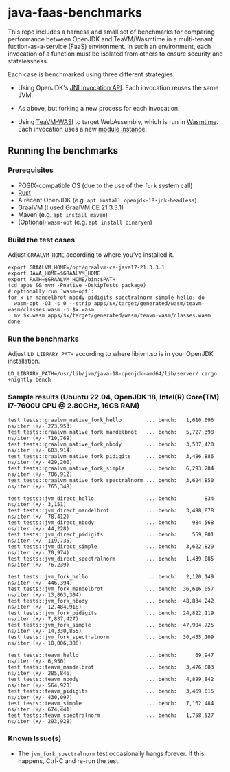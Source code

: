 # java-faas-benchmarks

This repo includes a harness and small set of benchmarks for comparing
performance between OpenJDK and TeaVM/Wasmtime in a multi-tenant
fuction-as-a-service (FaaS) environment.  In such an environment, each
invocation of a function must be isolated from others to ensure security and
statelessness.

Each case is benchmarked using three different strategies:

- Using OpenJDK's [JNI Invocation API](https://docs.oracle.com/en/java/javase/18/docs/specs/jni/invocation.html).  Each invocation reuses the same JVM.

- As above, but forking a new process for each invocation.

- Using [TeaVM-WASI](https://github.com/fermyon/teavm-wasi) to target WebAssembly, which is run in [Wasmtime](https://github.com/bytecodealliance/wasmtime).  Each invocation uses a new [module instance](https://docs.rs/wasmtime/latest/wasmtime/struct.Instance.html).

## Running the benchmarks

### Prerequisites

- POSIX-compatible OS (due to the use of the `fork` system call)
- [Rust](https://rustup.rs/)
- A recent OpenJDK (e.g. `apt install openjdk-18-jdk-headless`)
- GraalVM (I used GraalVM CE 21.3.3.1)
- Maven (e.g. `apt install maven`)
- (Optional) `wasm-opt` (e.g. `apt install binaryen`)

### Build the test cases

Adjust `GRAALVM_HOME` according to where you've installed it.

```
export GRAALVM_HOME=/opt/graalvm-ce-java17-21.3.3.1
export JAVA_HOME=$GRAALVM_HOME
export PATH=$GRAALVM_HOME/bin:$PATH
(cd apps && mvn -Pnative -DskipTests package)
# optionally run `wasm-opt`:
for x in mandelbrot nbody pidigits spectralnorm simple hello; do
  wasm-opt -O3 -s 0 --strip apps/$x/target/generated/wasm/teavm-wasm/classes.wasm -o $x.wasm
  mv $x.wasm apps/$x/target/generated/wasm/teavm-wasm/classes.wasm
done
```

### Run the benchmarks

Adjust `LD_LIBRARY_PATH` according to where libjvm.so is in your OpenJDK installation.

```
LD_LIBRARY_PATH=/usr/lib/jvm/java-18-openjdk-amd64/lib/server/ cargo +nightly bench
```

### Sample results (Ubuntu 22.04, OpenJDK 18, Intel(R) Core(TM) i7-7600U CPU @ 2.80GHz, 16GB RAM)

```
test tests::graalvm_native_fork_hello        ... bench:   1,610,096 ns/iter (+/- 273,953)
test tests::graalvm_native_fork_mandelbrot   ... bench:   5,727,398 ns/iter (+/- 710,769)
test tests::graalvm_native_fork_nbody        ... bench:   3,537,420 ns/iter (+/- 603,914)
test tests::graalvm_native_fork_pidigits     ... bench:   3,486,886 ns/iter (+/- 429,200)
test tests::graalvm_native_fork_simple       ... bench:   6,293,284 ns/iter (+/- 706,912)
test tests::graalvm_native_fork_spectralnorm ... bench:   3,624,850 ns/iter (+/- 765,348)

test tests::jvm_direct_hello                 ... bench:         834 ns/iter (+/- 3,151)
test tests::jvm_direct_mandelbrot            ... bench:   3,498,878 ns/iter (+/- 78,412)
test tests::jvm_direct_nbody                 ... bench:     984,568 ns/iter (+/- 44,228)
test tests::jvm_direct_pidigits              ... bench:     559,801 ns/iter (+/- 119,735)
test tests::jvm_direct_simple                ... bench:   3,622,829 ns/iter (+/- 70,974)
test tests::jvm_direct_spectralnorm          ... bench:   1,439,085 ns/iter (+/- 76,239)

test tests::jvm_fork_hello                   ... bench:   2,120,149 ns/iter (+/- 446,394)
test tests::jvm_fork_mandelbrot              ... bench:  36,616,057 ns/iter (+/- 13,863,304)
test tests::jvm_fork_nbody                   ... bench:  48,834,242 ns/iter (+/- 12,484,918)
test tests::jvm_fork_pidigits                ... bench:  24,822,119 ns/iter (+/- 7,837,427)
test tests::jvm_fork_simple                  ... bench:  47,904,725 ns/iter (+/- 14,330,855)
test tests::jvm_fork_spectralnorm            ... bench:  30,455,109 ns/iter (+/- 10,006,388)

test tests::teavm_hello                      ... bench:      69,947 ns/iter (+/- 6,950)
test tests::teavm_mandelbrot                 ... bench:   3,476,083 ns/iter (+/- 285,846)
test tests::teavm_nbody                      ... bench:   4,899,842 ns/iter (+/- 564,920)
test tests::teavm_pidigits                   ... bench:   3,469,015 ns/iter (+/- 430,097)
test tests::teavm_simple                     ... bench:   7,162,484 ns/iter (+/- 674,441)
test tests::teavm_spectralnorm               ... bench:   1,758,527 ns/iter (+/- 293,928)
```

### Known Issue(s)

- The `jvm_fork_spectralnorm` test occasionally hangs forever.  If this happens, Ctrl-C and re-run the test.
